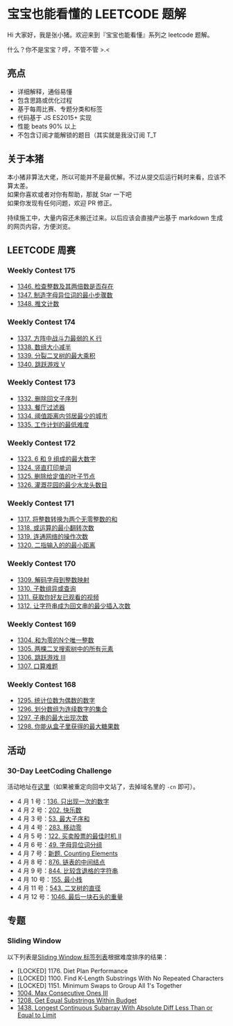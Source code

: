 # 宝宝也能看懂的 LEETCODE 题解

Hi 大家好，我是张小猪。欢迎来到『宝宝也能看懂』系列之 leetcode 题解。

什么？你不是宝宝？哼，不管不管 >.<

## 亮点

- 详细解释，通俗易懂
- 包含思路或优化过程
- 基于每周比赛、专题分类和标签
- 代码基于 JS ES2015+ 实现
- 性能 beats 90% 以上
- 不包含订阅才能解锁的题目（其实就是我没订阅 T_T

## 关于本猪

本小猪非算法大佬，所以可能并不是最优解。不过从提交后运行耗时来看，应该不算太差。  
如果你喜欢或者对你有帮助，那就 Star 一下吧  
如果你发现有任何问题，欢迎 PR 修正。

持续施工中，大量内容还未搬迁过来。以后应该会直接产出基于 markdown 生成的网页内容，方便浏览。

## LEETCODE 周赛

### Weekly Contest 175

- [1346. 检查整数及其两倍数是否存在](./posts/1346.md)
- [1347. 制造字母异位词的最小步骤数](./posts/1347.md)
- [1348. 推文计数](./posts/1348.md)

### Weekly Contest 174

- [1337. 方阵中战斗力最弱的 K 行](./posts/1337.md)
- [1338. 数组大小减半](./posts/1338.md)
- [1339. 分裂二叉树的最大乘积](./posts/1339.md)
- [1340. 跳跃游戏 V](./posts/1340.md)

### Weekly Contest 173

- [1332. 删除回文子序列](./posts/1332.md)
- [1333. 餐厅过滤器](./posts/1333.md)
- [1334. 阈值距离内邻居最少的城市](./posts/1334.md)
- [1335. 工作计划的最低难度](./posts/1335.md)

### Weekly Contest 172

- [1323. 6 和 9 组成的最大数字](./posts/1323.md)
- [1324. 竖直打印单词](./posts/1324.md)
- [1325. 删除给定值的叶子节点](./posts/1325.md)
- [1326. 灌溉花园的最少水龙头数目](./posts/1326.md)

### Weekly Contest 171

- [1317. 将整数转换为两个无零整数的和](./posts/1317.md)
- [1318. 或运算的最小翻转次数](./posts/1318.md)
- [1319. 连通网络的操作次数](./posts/1319.md)
- [1320. 二指输入的的最小距离](./posts/1320.md)

### Weekly Contest 170

- [1309. 解码字母到整数映射](./posts/1309.md)
- [1310. 子数组异或查询](./posts/1310.md)
- [1311. 获取你好友已观看的视频](./posts/1311.md)
- [1312. 让字符串成为回文串的最少插入次数](./posts/1312.md)

### Weekly Contest 169

- [1304. 和为零的N个唯一整数](./posts/1304.md)
- [1305. 两棵二叉搜索树中的所有元素](./posts/1305.md)
- [1306. 跳跃游戏 III](./posts/1306.md)
- [1307. 口算难题](./posts/1307.md)

### Weekly Contest 168

- [1295. 统计位数为偶数的数字](./posts/1295.md)
- [1296. 划分数组为连续数字的集合](./posts/1296.md)
- [1297. 子串的最大出现次数](./posts/1297.md)
- [1298. 你能从盒子里获得的最大糖果数](./posts/1298.md)

## 活动

### 30-Day LeetCoding Challenge

活动地址在[这里](https://leetcode.com/explore/challenge/card/30-day-leetcoding-challenge/)（如果被重定向回中文站了，去掉域名里的 `-cn` 即可）。

- 4 月 1 号：[136. 只出现一次的数字](./30-Day%20LeetCoding%20Challenge/1.md)
- 4 月 2 号：[202. 快乐数](./30-Day%20LeetCoding%20Challenge/2.md)
- 4 月 3 号：[53. 最大子序和](./30-Day%20LeetCoding%20Challenge/3.md)
- 4 月 4 号：[283. 移动零](./30-Day%20LeetCoding%20Challenge/4.md)
- 4 月 5 号：[122. 买卖股票的最佳时机 II](./30-Day%20LeetCoding%20Challenge/5.md)
- 4 月 6 号：[49. 字母异位词分组](./30-Day%20LeetCoding%20Challenge/6.md)
- 4 月 7 号：[新题. Counting Elements](./30-Day%20LeetCoding%20Challenge/7.md)
- 4 月 8 号：[876. 链表的中间结点](./30-Day%20LeetCoding%20Challenge/8.md)
- 4 月 9 号：[844. 比较含退格的字符串](./30-Day%20LeetCoding%20Challenge/9.md)
- 4 月 10 号：[155. 最小栈](./30-Day%20LeetCoding%20Challenge/10.md)
- 4 月 11 号：[543. 二叉树的直径](./30-Day%20LeetCoding%20Challenge/11.md)
- 4 月 12 号：[1046. 最后一块石头的重量](./30-Day%20LeetCoding%20Challenge/12.md)

## 专题

### Sliding Window

以下列表是[Sliding Window 标签列表](https://leetcode.com/tag/sliding-window/)根据难度排序的结果：

- [LOCKED] 1176. Diet Plan Performance
- [LOCKED] 1100. Find K-Length Substrings With No Repeated Characters
- [LOCKED] 1151. Minimum Swaps to Group All 1's Together
- [1004. Max Consecutive Ones III](./code/1004.js)
- [1208. Get Equal Substrings Within Budget](./code/1208.js)
- [1438. Longest Continuous Subarray With Absolute Diff Less Than or Equal to Limit](./code/1438.js)
